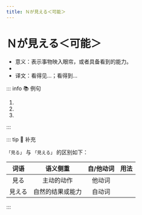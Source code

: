 ```yaml
---
title: Ｎが見える＜可能＞
---
```


# Ｎが見える＜可能＞

- 意义：表示事物映入眼帘，或者具备看到的能力。
- <grammer-content sentence="接续：名词 + が見える。需要注意的是，这里的 **が 不是用来提示主语**的，而是作为对象格助词使用，**表示能力的对象**。" />
- 译文：看得见...；看得到...

::: info :books: 例句

1. <grammer-content sentence="そこから[天安門広場/てんあんもんひろば]**が**[全部/ぜんぶ]**[見/み]えます**。" trans='从那儿能够看到整个天安门广场。' />
1. <grammer-content sentence="あそこに[故宮/こきゅう]**が[見/み]えます**ね。" trans='在那儿可以看到故宫呢。' />
1. <grammer-content sentence="[景山公園/けいざんこうえん]から、[故宮/こきゅう]**が[見/み]える**んですか。" trans='从景山公园能看到故宫吗？' />

:::

::: tip :bookmark: 补充

`「見る」` 与 `「見える」` 的区别如下：

| 词语     | 语义侧重       | 自/他动词     | 用法       |
| :-----------: | :-----------: | :-----------: | ----------- |
| 見る     | 主动的动作       | 他动词     | <grammer-content sentence="[万里の長城/ばんりのちょうじょう]を**[見/み]ます**。" trans="眺望长城，**强调看长城这个动作**" />       |
| 見える     | 自然的结果或能力       | 自动词      | <grammer-content sentence="[万里の長城/ばんりのちょうじょう]が**[見/み]えます**。" trans="能看见长城，**强调能看到**" />    |

:::
